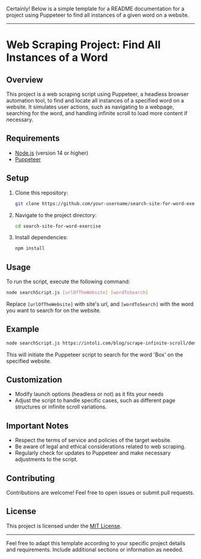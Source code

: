 Certainly! Below is a simple template for a README documentation for a project using Puppeteer to find all instances of a given word on a website.

---

# Web Scraping Project: Find All Instances of a Word

## Overview

This project is a web scraping script using Puppeteer, a headless browser automation tool, to find and locate all instances of a specified word on a website. It simulates user actions, such as navigating to a webpage, searching for the word, and handling infinite scroll to load more content if necessary.

## Requirements

- [Node.js](https://nodejs.org/) (version 14 or higher)
- [Puppeteer](https://github.com/puppeteer/puppeteer)

## Setup

1. Clone this repository:

   ```bash
   git clone https://github.com/your-username/search-site-for-word-exercise.git
   ```

2. Navigate to the project directory:

   ```bash
   cd search-site-for-word-exercise
   ```

3. Install dependencies:

   ```bash
   npm install
   ```

## Usage

To run the script, execute the following command:

```bash
node searchScript.js [urlOfTheWebsite] [wordToSearch]
```

Replace `[urlOfTheWebsite]` with site's url, and `[wordToSearch]` with the word you want to search for on the website.

## Example

```bash
node searchScript.js https://intoli.com/blog/scrape-infinite-scroll/demo.html Box
```

This will initiate the Puppeteer script to search for the word 'Box' on the specified website.

## Customization
- Modify launch options (headless or not) as it fits your needs
- Adjust the script to handle specific cases, such as different page structures or infinite scroll variations.

## Important Notes

- Respect the terms of service and policies of the target website.
- Be aware of legal and ethical considerations related to web scraping.
- Regularly check for updates to Puppeteer and make necessary adjustments to the script.

## Contributing

Contributions are welcome! Feel free to open issues or submit pull requests.

## License

This project is licensed under the [MIT License](LICENSE).

---

Feel free to adapt this template according to your specific project details and requirements. Include additional sections or information as needed.